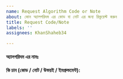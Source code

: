```yaml
---
name: Request Algorithm Code or Note
about: কোন অ্যালগরিদম এর কোড বা নোট এর জন্য রিকুয়েস্ট করুন
title: Request Code/Note
labels: ''
assignees: KhanShaheb34

---
```


<!--- আগে চেক করে নিন অ্যালগরিদম টির কোড বা নোট আগে থেকেই করা আছে কি না --->

####  অ্যালগরিদম এর নামঃ 
<!---  এখানে অ্যালগরিদম এর নাম লিখুন --->

#### কি চান (কোড / নোট / উভয়ই / ইমপ্রুভমেন্ট):
